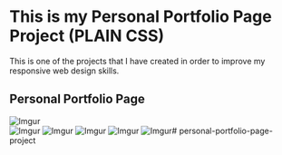 # This is my Personal Portfolio Page Project (PLAIN CSS)
This is one of the projects that I have created in order to improve my responsive web design skills.
## Personal Portfolio Page
![Imgur](https://i.imgur.com/FO0AXvF.png)   
![Imgur](https://i.imgur.com/s1PXG0l.png)
![Imgur](https://i.imgur.com/SYP7iyS.png)
![Imgur](https://i.imgur.com/oK8XsV1.png)
![Imgur](https://i.imgur.com/MDCDJmC.png)
![Imgur](https://i.imgur.com/bfRl5VR.png)# personal-portfolio-page-project
